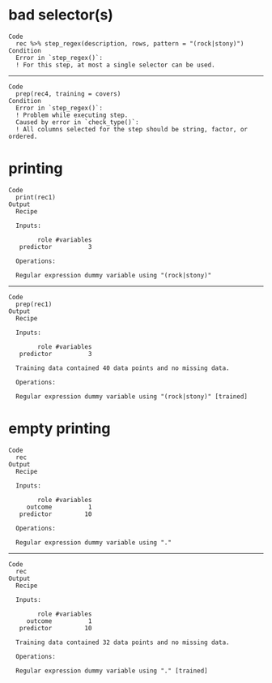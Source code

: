 # bad selector(s)

    Code
      rec %>% step_regex(description, rows, pattern = "(rock|stony)")
    Condition
      Error in `step_regex()`:
      ! For this step, at most a single selector can be used.

---

    Code
      prep(rec4, training = covers)
    Condition
      Error in `step_regex()`:
      ! Problem while executing step.
      Caused by error in `check_type()`:
      ! All columns selected for the step should be string, factor, or ordered.

# printing

    Code
      print(rec1)
    Output
      Recipe
      
      Inputs:
      
            role #variables
       predictor          3
      
      Operations:
      
      Regular expression dummy variable using "(rock|stony)"

---

    Code
      prep(rec1)
    Output
      Recipe
      
      Inputs:
      
            role #variables
       predictor          3
      
      Training data contained 40 data points and no missing data.
      
      Operations:
      
      Regular expression dummy variable using "(rock|stony)" [trained]

# empty printing

    Code
      rec
    Output
      Recipe
      
      Inputs:
      
            role #variables
         outcome          1
       predictor         10
      
      Operations:
      
      Regular expression dummy variable using "."

---

    Code
      rec
    Output
      Recipe
      
      Inputs:
      
            role #variables
         outcome          1
       predictor         10
      
      Training data contained 32 data points and no missing data.
      
      Operations:
      
      Regular expression dummy variable using "." [trained]

